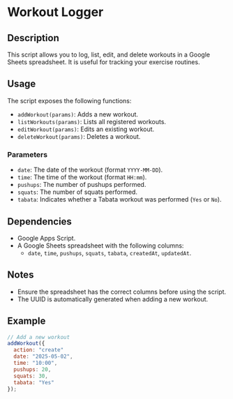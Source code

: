 # Workout Logger

## Description
This script allows you to log, list, edit, and delete workouts in a Google Sheets spreadsheet. It is useful for tracking your exercise routines.

## Usage
The script exposes the following functions:

- `addWorkout(params)`: Adds a new workout.
- `listWorkouts(params)`: Lists all registered workouts.
- `editWorkout(params)`: Edits an existing workout.
- `deleteWorkout(params)`: Deletes a workout.

### Parameters
- `date`: The date of the workout (format `YYYY-MM-DD`).
- `time`: The time of the workout (format `HH:mm`).
- `pushups`: The number of pushups performed.
- `squats`: The number of squats performed.
- `tabata`: Indicates whether a Tabata workout was performed (`Yes` or `No`).

## Dependencies
- Google Apps Script.
- A Google Sheets spreadsheet with the following columns:
  - `date`, `time`, `pushups`, `squats`, `tabata`, `createdAt`, `updatedAt`.

## Notes
- Ensure the spreadsheet has the correct columns before using the script.
- The UUID is automatically generated when adding a new workout.

## Example
```javascript
// Add a new workout
addWorkout({
  action: "create"
  date: "2025-05-02",
  time: "10:00",
  pushups: 20,
  squats: 30,
  tabata: "Yes"
});